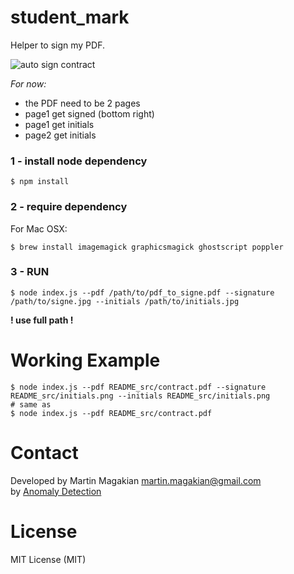 # student_mark
Helper to sign my PDF.

![auto sign contract](https://raw.github.com/martin-magakian/auto-sign-contract/master/README_src/icon.png)

*For now:*
- the PDF need to be 2 pages
- page1 get signed (bottom right)
- page1 get initials
- page2 get initials



### 1 - install node dependency
```
$ npm install
```

### 2 - require dependency
For Mac OSX:
```
$ brew install imagemagick graphicsmagick ghostscript poppler
```

### 3 - RUN
```
$ node index.js --pdf /path/to/pdf_to_signe.pdf --signature /path/to/signe.jpg --initials /path/to/initials.jpg
```
**! use full path !**

Working Example
=====
```
$ node index.js --pdf README_src/contract.pdf --signature README_src/initials.png --initials README_src/initials.png
# same as
$ node index.js --pdf README_src/contract.pdf
```

Contact
=========
Developed by Martin Magakian martin.magakian@gmail.com<br />
by [Anomaly Detection](https://anomaly.io)


License
=========
MIT License (MIT)


